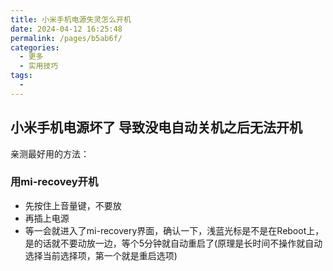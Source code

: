 ```yaml
---
title: 小米手机电源失灵怎么开机
date: 2024-04-12 16:25:48
permalink: /pages/b5ab6f/
categories:
  - 更多
  - 实用技巧
tags:
  - 
---
```


## 小米手机电源坏了 导致没电自动关机之后无法开机
亲测最好用的方法：

### 用mi-recovey开机
*   先按住上音量键，不要放
*   再插上电源
*   等一会就进入了mi-recovery界面，确认一下，浅蓝光标是不是在Reboot上，是的话就不要动放一边，等个5分钟就自动重启了(原理是长时间不操作就自动选择当前选择项，第一个就是重启选项)